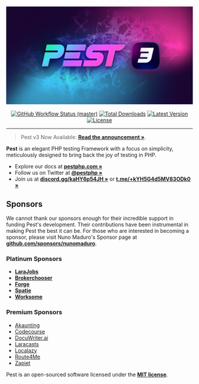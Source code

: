 <p align="center">
    <img src="https://raw.githubusercontent.com/pestphp/art/master/v3/banner.png" width="600" alt="PEST">
    <p align="center">
        <a href="https://github.com/pestphp/pest/actions"><img alt="GitHub Workflow Status (master)" src="https://img.shields.io/github/actions/workflow/status/pestphp/pest/tests.yml?branch=3.x&label=Tests%203.x"></a>
        <a href="https://packagist.org/packages/pestphp/pest"><img alt="Total Downloads" src="https://img.shields.io/packagist/dt/pestphp/pest"></a>
        <a href="https://packagist.org/packages/pestphp/pest"><img alt="Latest Version" src="https://img.shields.io/packagist/v/pestphp/pest"></a>
        <a href="https://packagist.org/packages/pestphp/pest"><img alt="License" src="https://img.shields.io/packagist/l/pestphp/pest"></a>
    </p>
</p>

------

> Pest v3 Now Available: **[Read the announcement »](https://pestphp.com/docs/pest3-now-available)**.

**Pest** is an elegant PHP testing Framework with a focus on simplicity, meticulously designed to bring back the joy of testing in PHP.

- Explore our docs at **[pestphp.com »](https://pestphp.com)**
- Follow us on Twitter at **[@pestphp »](https://twitter.com/pestphp)**
- Join us at **[discord.gg/kaHY6p54JH »](https://discord.gg/kaHY6p54JH)** or **[t.me/+kYH5G4d5MV83ODk0 »](https://t.me/+kYH5G4d5MV83ODk0)**

## Sponsors

We cannot thank our sponsors enough for their incredible support in funding Pest's development. Their contributions have been instrumental in making Pest the best it can be. For those who are interested in becoming a sponsor, please visit Nuno Maduro's Sponsor page at **[github.com/sponsors/nunomaduro](https://github.com/sponsors/nunomaduro)**.

### Platinum Sponsors

- **[LaraJobs](https://larajobs.com)**
- **[Brokerchooser](https://brokerchooser.com)**
- **[Forge](https://forge.laravel.com)**
- **[Spatie](https://spatie.be)**
- **[Worksome](https://www.worksome.com/)**

### Premium Sponsors

- [Akaunting](https://akaunting.com/?ref=pestphp)
- [Codecourse](https://codecourse.com/?ref=pestphp)
- [DocuWriter.ai](https://www.docuwriter.ai/?ref=pestphp)
- [Laracasts](https://laracasts.com/?ref=pestphp)
- [Localazy](https://localazy.com/?ref=pestphp)
- [Route4Me](https://www.route4me.com/?ref=pestphp)
- [Zapiet](https://www.zapiet.com/?ref=pestphp)

Pest is an open-sourced software licensed under the **[MIT license](https://opensource.org/licenses/MIT)**.
